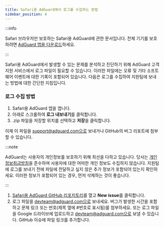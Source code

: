```yaml
---
title: Safari용 AdGuard에서 로그를 수집하는 방법
sidebar_position: 4
---
```


:::info

Safari 브라우저만 보호하는 Safari용 AdGuard에 관한 문서입니다. 전체 기기를 보호하려면 [AdGuard 앱을 다운로드](https://agrd.io/download-kb-adblock)하세요.

:::

Safari용 AdGuard에서 발생할 수 있는 문제를 분석하고 진단하기 위해 AdGuard 고객지원 서비스에서 로그 파일이 필요할 수 있습니다. 이러한 파일에는 오류 및 기타 소프트웨어 이벤트에 대한 기록이 포함되어 있습니다. 다음은 로그를 수집하여 지원팀에 보내는 방법에 대한 간단한 지침입니다.

### 로그 수집 방법

1. Safari용 AdGuard 앱을 엽니다.
2. 아래로 스크롤하여 **로그 내보내기**를 클릭합니다.
3. .zip 파일을 저장할 위치를 선택하고 **저장**을 클릭합니다.

이제 이 파일을 support@adguard.com으로 보내거나 GitHub의 버그 리포트에 첨부할 수 있습니다.

:::note

AdGuard는 사용자의 개인정보를 보호하기 위해 최선을 다하고 있습니다. 당사는 [개인정보취급방침](https://adguard.com/privacy/safari.html)을 준수하며 사용자에 대한 어떠한 개인 정보도 수집하지 않습니다. 지원팀에 로그를 보내기 전에 파일에 전달하고 싶지 않은 추가 정보가 포함되어 있는지 확인하세요. 이러한 정보가 포함되어 있는 경우, 먼저 삭제하는 것이 좋습니다.

:::

1. [Safari용 AdGuard GitHub 리포지토리](https://github.com/AdguardTeam/AdGuardForSafari/issues)를 열고 **New issue**를 클릭합니다.
2. 로그 파일을 devteam@adguard.com으로 보내세요. 버그가 발생한 시간을 포함하고 문제 링크 또는 번호(제목 옆에 #번호로 표시됨)를 첨부하세요.
   또는 로그 파일을 Google 드라이브에 업로드하고 devteam@adguard.com으로 보낼 수 있습니다. GitHub 이슈에 파일 링크를 추가합니다.
